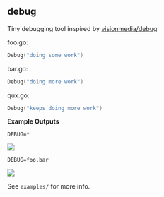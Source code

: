 ## debug

Tiny debugging tool inspired by [visionmedia/debug](http://github.com/visionmedia/debug)

foo.go:

```go
Debug("doing some work")
```

bar.go:
```go
Debug("doing more work")
```

qux.go:
```go
Debug("keeps doing more work")
```

**Example Outputs**

`DEBUG=*`

![](https://dl.dropboxusercontent.com/s/ebi3qvza1twrplk/debug1.png)

`DEBUG=foo,bar`

![](https://dl.dropboxusercontent.com/s/58yizd4nbvq7q74/debug2.png)

See `examples/` for more info.
